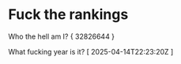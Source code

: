 # Fuck the rankings

Who the hell am I?
{ 32826644 }

What fucking year is it?
[ 2025-04-14T22:23:20Z ]
